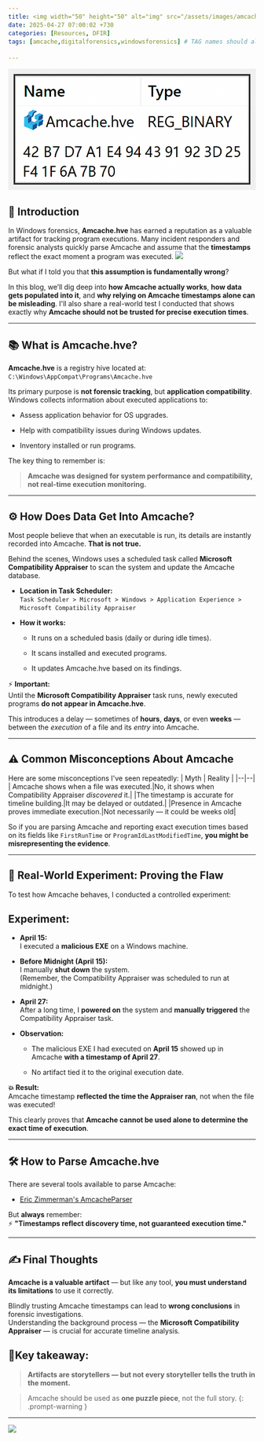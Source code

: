 ```yaml
---
title: <img width="50" height="50" alt="img" src="/assets/images/amcache.png"> Amcache:The Most Misunderstood Artifact
date: 2025-04-27 07:00:02 +730
categories: [Resources, DFIR]
tags: [amcache,digitalforensics,windowsforensics] # TAG names should always be lowercase

---
```

![](/assets/images/amcache.png)

## 📌 Introduction

In Windows forensics, **Amcache.hve** has earned a reputation as a valuable artifact for tracking program executions. Many incident responders and forensic analysts quickly parse Amcache and assume that the **timestamps** reflect the exact moment a program was executed.
![](https://media.giphy.com/media/v1.Y2lkPTc5MGI3NjExZHVvbTR3Y3R6Zmx3MXAzdHF3bDlseDRpc21zNGFtb2x4NTZlYzJqYSZlcD12MV9naWZzX3NlYXJjaCZjdD1n/l1IY5J4Cfw8JLi40M/giphy.gif)

But what if I told you that **this assumption is fundamentally wrong**?

In this blog, we’ll dig deep into **how Amcache actually works**, **how data gets populated into it**, and **why relying on Amcache timestamps alone can be misleading**. I'll also share a real-world test I conducted that shows exactly why **Amcache should not be trusted for precise execution times**.

----------

## 📚 What is Amcache.hve?

**Amcache.hve** is a registry hive located at:
`C:\Windows\AppCompat\Programs\Amcache.hve` 

Its primary purpose is **not forensic tracking**, but **application compatibility**. Windows collects information about executed applications to:

-   Assess application behavior for OS upgrades.
    
-   Help with compatibility issues during Windows updates.
    
-   Inventory installed or run programs.
    

The key thing to remember is:

> **Amcache was designed for system performance and compatibility, not real-time execution monitoring.**

----------

## ⚙️ How Does Data Get Into Amcache?

Most people believe that when an executable is run, its details are instantly recorded into Amcache. **That is not true.**

Behind the scenes, Windows uses a scheduled task called **Microsoft Compatibility Appraiser** to scan the system and update the Amcache database.

-   **Location in Task Scheduler:**  
    `Task Scheduler > Microsoft > Windows > Application Experience > Microsoft Compatibility Appraiser`
    
-   **How it works:**
    
    -   It runs on a scheduled basis (daily or during idle times).
        
    -   It scans installed and executed programs.
        
    -   It updates Amcache.hve based on its findings.
        

⚡ **Important:**  
Until the **Microsoft Compatibility Appraiser** task runs, newly executed programs **do not appear in Amcache.hve**.

This introduces a delay — sometimes of **hours**, **days**, or even **weeks** — between the _execution_ of a file and its _entry_ into Amcache.

----------

## ⚠️ Common Misconceptions About Amcache

Here are some misconceptions I've seen repeatedly:
| Myth | Reality  |
|--|--|
|  Amcache shows when a file was executed.|No, it shows when Compatibility Appraiser _discovered_ it.|
|The timestamp is accurate for timeline building.|It may be delayed or outdated.|
|Presence in Amcache proves immediate execution.|Not necessarily — it could be weeks old|

So if you are parsing Amcache and reporting exact execution times based on its fields like `FirstRunTime` or `ProgramIdLastModifiedTime`, **you might be misrepresenting the evidence**.

----------

## 🧪 Real-World Experiment: Proving the Flaw

To test how Amcache behaves, I conducted a controlled experiment:

## Experiment:

-   **April 15:**  
    I executed a **malicious EXE** on a Windows machine.
    
-   **Before Midnight (April 15):**  
    I manually **shut down** the system.  
    (Remember, the Compatibility Appraiser was scheduled to run at midnight.)
    
-   **April 27:**  
    After a long time, I **powered on** the system and **manually triggered** the Compatibility Appraiser task.
    
-   **Observation:**
    
    -   The malicious EXE I had executed on **April 15** showed up in Amcache **with a timestamp of April 27**.
        
    -   No artifact tied it to the original execution date.
        



**💥 Result:**  
Amcache timestamp **reflected the time the Appraiser ran**, not when the file was executed!

This clearly proves that **Amcache cannot be used alone to determine the exact time of execution**.

----------

## 🛠️ How to Parse Amcache.hve 

There are several tools available to parse Amcache:

-   [Eric Zimmerman's AmcacheParser](https://github.com/EricZimmerman/AmcacheParser)
   
    


But **always** remember:  
⚡ **"Timestamps reflect discovery time, not guaranteed execution time."**

----------




## ✍️ Final Thoughts

**Amcache is a valuable artifact** — but like any tool, **you must understand its limitations** to use it correctly.

Blindly trusting Amcache timestamps can lead to **wrong conclusions** in forensic investigations.  
Understanding the background process — the **Microsoft Compatibility Appraiser** — is crucial for accurate timeline analysis.

## 🎯**Key takeaway:**

> **Artifacts are storytellers — but not every storyteller tells the truth in the moment.**

>  Amcache should be used as **one puzzle piece**, not the full story.
{: .prompt-warning }

----------


![](https://media.giphy.com/media/DAtJCG1t3im1G/giphy.gif)
